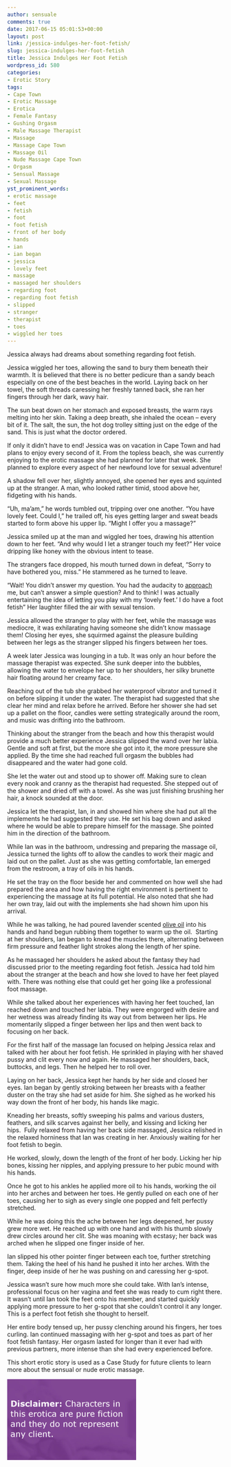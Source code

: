 ```yaml
---
author: sensuale
comments: true
date: 2017-06-15 05:01:53+00:00
layout: post
link: /jessica-indulges-her-foot-fetish/
slug: jessica-indulges-her-foot-fetish
title: Jessica Indulges Her Foot Fetish
wordpress_id: 580
categories:
- Erotic Story
tags:
- Cape Town
- Erotic Massage
- Erotica
- Female Fantasy
- Gushing Orgasm
- Male Massage Therapist
- Massage
- Massage Cape Town
- Massage Oil
- Nude Massage Cape Town
- Orgasm
- Sensual Massage
- Sexual Massage
yst_prominent_words:
- erotic massage
- feet
- fetish
- foot
- foot fetish
- front of her body
- hands
- ian
- ian began
- jessica
- lovely feet
- massage
- massaged her shoulders
- regarding foot
- regarding foot fetish
- slipped
- stranger
- therapist
- toes
- wiggled her toes
---
```


Jessica always had dreams about something regarding foot fetish.

Jessica wiggled her toes, allowing the sand to bury them beneath their warmth. It is believed that there is no better pedicure than a sandy beach especially on one of the best beaches in the world. Laying back on her towel, the soft threads caressing her freshly tanned back, she ran her fingers through her dark, wavy hair.

The sun beat down on her stomach and exposed breasts, the warm rays melting into her skin. Taking a deep breath, she inhaled the ocean – every bit of it. The salt, the sun, the hot dog trolley sitting just on the edge of the sand. This is just what the doctor ordered.

If only it didn’t have to end! Jessica was on vacation in Cape Town and had plans to enjoy every second of it. From the topless beach, she was currently enjoying to the erotic massage she had planned for later that week. She planned to explore every aspect of her newfound love for sexual adventure!

A shadow fell over her, slightly annoyed, she opened her eyes and squinted up at the stranger. A man, who looked rather timid, stood above her, fidgeting with his hands.

“Uh, ma’am,” he words tumbled out, tripping over one another. “You have lovely feet. Could I,” he trailed off, his eyes getting larger and sweat beads started to form above his upper lip. “Might I offer you a massage?”

Jessica smiled up at the man and wiggled her toes, drawing his attention down to her feet. “And why would I let a stranger touch my feet?” Her voice dripping like honey with the obvious intent to tease.

The strangers face dropped, his mouth turned down in defeat, “Sorry to have bothered you, miss.” He stammered as he turned to leave.

“Wait! You didn’t answer my question. You had the audacity to [approach](/alisa-tells-jean-about-fulfilling-her-deepest-desires/) me, but can’t answer a simple question? And to think! I was actually entertaining the idea of letting you play with my ‘lovely feet.’ I do have a foot fetish” Her laughter filled the air with sexual tension.

Jessica allowed the stranger to play with her feet, while the massage was mediocre, it was exhilarating having someone she didn’t know massage them! Closing her eyes, she squirmed against the pleasure building between her legs as the stranger slipped his fingers between her toes.

A week later Jessica was lounging in a tub. It was only an hour before the massage therapist was expected. She sunk deeper into the bubbles, allowing the water to envelope her up to her shoulders, her silky brunette hair floating around her creamy face.

Reaching out of the tub she grabbed her waterproof vibrator and turned it on before slipping it under the water. The therapist had suggested that she clear her mind and relax before he arrived. Before her shower she had set up a pallet on the floor, candles were setting strategically around the room, and music was drifting into the bathroom.

Thinking about the stranger from the beach and how this therapist would provide a much better experience Jessica slipped the wand over her labia. Gentle and soft at first, but the more she got into it, the more pressure she applied. By the time she had reached full orgasm the bubbles had disappeared and the water had gone cold.

She let the water out and stood up to shower off. Making sure to clean every nook and cranny as the therapist had requested. She stepped out of the shower and dried off with a towel. As she was just finishing brushing her hair, a knock sounded at the door.

Jessica let the therapist, Ian, in and showed him where she had put all the implements he had suggested they use. He set his bag down and asked where he would be able to prepare himself for the massage. She pointed him in the direction of the bathroom.

While Ian was in the bathroom, undressing and preparing the massage oil, Jessica turned the lights off to allow the candles to work their magic and laid out on the pallet. Just as she was getting comfortable, Ian emerged from the restroom, a tray of oils in his hands.

He set the tray on the floor beside her and commented on how well she had prepared the area and how having the right environment is pertinent to experiencing the massage at its full potential. He also noted that she had her own tray, laid out with the implements she had shown him upon his arrival.

While he was talking, he had poured lavender scented [olive oil](/best-oils-to-use-for-a-sensual-massage/) into his hands and hand begun rubbing them together to warm up the oil.  Starting at her shoulders, Ian began to knead the muscles there, alternating between firm pressure and feather light strokes along the length of her spine.

As he massaged her shoulders he asked about the fantasy they had discussed prior to the meeting regarding foot fetish. Jessica had told him about the stranger at the beach and how she loved to have her feet played with. There was nothing else that could get her going like a professional foot massage.

While she talked about her experiences with having her feet touched, Ian reached down and touched her labia. They were engorged with desire and her wetness was already finding its way out from between her lips. He momentarily slipped a finger between her lips and then went back to focusing on her back.

For the first half of the massage Ian focused on helping Jessica relax and talked with her about her foot fetish. He sprinkled in playing with her shaved pussy and clit every now and again. He massaged her shoulders, back, buttocks, and legs. Then he helped her to roll over.

Laying on her back, Jessica kept her hands by her side and closed her eyes. Ian began by gently stroking between her breasts with a feather duster on the tray she had set aside for him. She sighed as he worked his way down the front of her body, his hands like magic.

Kneading her breasts, softly sweeping his palms and various dusters, feathers, and silk scarves against her belly, and kissing and licking her hips.  Fully relaxed from having her back side massaged, Jessica relished in the relaxed horniness that Ian was creating in her. Anxiously waiting for her foot fetish to begin.

He worked, slowly, down the length of the front of her body. Licking her hip bones, kissing her nipples, and applying pressure to her pubic mound with his hands.

Once he got to his ankles he applied more oil to his hands, working the oil into her arches and between her toes. He gently pulled on each one of her toes, causing her to sigh as every single one popped and felt perfectly stretched.

While he was doing this the ache between her legs deepened, her pussy grew more wet. He reached up with one hand and with his thumb slowly drew circles around her clit. She was moaning with ecstasy; her back was arched when he slipped one finger inside of her.

Ian slipped his other pointer finger between each toe, further stretching them. Taking the heel of his hand he pushed it into her arches. With the finger, deep inside of her he was pushing on and caressing her g-spot.

Jessica wasn’t sure how much more she could take. With Ian’s intense, professional focus on her vagina and feet she was ready to cum right there. It wasn’t until Ian took the feet onto his member, and started quickly applying more pressure to her g-spot that she couldn’t control it any longer. This is a perfect foot fetish she thought to herself.

Her entire body tensed up, her pussy clenching around his fingers, her toes curling. Ian continued massaging with her g-spot and toes as part of her foot fetish fantasy. Her orgasm lasted for longer than it ever had with previous partners, more intense than she had every experienced before.

This short erotic story is used as a Case Study for future clients to learn more about the sensual or nude erotic massage.

![erotica](/images/posts/disclaimer.png)
